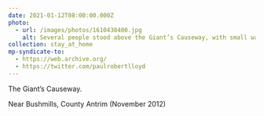 ```yaml
---
date: 2021-01-12T08:00:00.000Z
photo:
  - url: /images/photos/1610438400.jpg
    alt: Several people stood above the Giant’s Causeway, with small waves approaching it.
collection: stay_at_home
mp-syndicate-to:
  - https://web.archive.org/
  - https://twitter.com/paulrobertlloyd
---
```

The Giant’s Causeway.

Near Bushmills, County Antrim (November 2012)
